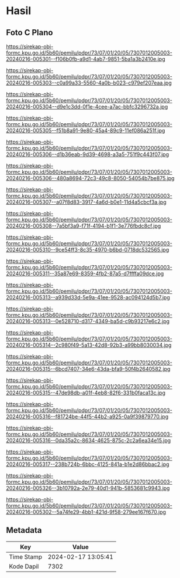 # Hasil

## Foto C Plano

https://sirekap-obj-formc.kpu.go.id/5b60/pemilu/pdpr/73/07/01/20/05/7307012005003-20240216-005301--f106b0fb-a9d1-4ab7-9851-5ba1a3b2410e.jpg

https://sirekap-obj-formc.kpu.go.id/5b60/pemilu/pdpr/73/07/01/20/05/7307012005003-20240216-005303--c0a99a33-5560-4a0b-b023-c979ef207eaa.jpg

https://sirekap-obj-formc.kpu.go.id/5b60/pemilu/pdpr/73/07/01/20/05/7307012005003-20240216-005304--d9e1c3dd-0f1e-4cee-a7ac-bbfc3296732a.jpg

https://sirekap-obj-formc.kpu.go.id/5b60/pemilu/pdpr/73/07/01/20/05/7307012005003-20240216-005305--f51b8a91-9e80-45a4-89c9-11ef086a251f.jpg

https://sirekap-obj-formc.kpu.go.id/5b60/pemilu/pdpr/73/07/01/20/05/7307012005003-20240216-005306--d1b36eab-9d39-4698-a3a5-751f9c443f07.jpg

https://sirekap-obj-formc.kpu.go.id/5b60/pemilu/pdpr/73/07/01/20/05/7307012005003-20240216-005306--480a8694-72c3-49c8-8050-54054b7be875.jpg

https://sirekap-obj-formc.kpu.go.id/5b60/pemilu/pdpr/73/07/01/20/05/7307012005003-20240216-005307--a07f8d83-3917-4a6d-b0e1-11d4a5cbcf3a.jpg

https://sirekap-obj-formc.kpu.go.id/5b60/pemilu/pdpr/73/07/01/20/05/7307012005003-20240216-005308--7a5bf3a9-f71f-4194-b1f1-3e776fbdc8cf.jpg

https://sirekap-obj-formc.kpu.go.id/5b60/pemilu/pdpr/73/07/01/20/05/7307012005003-20240216-005310--9ce54ff3-8c35-4970-b6bd-0718dc532565.jpg

https://sirekap-obj-formc.kpu.go.id/5b60/pemilu/pdpr/73/07/01/20/05/7307012005003-20240216-005311--35a87e69-8359-4fb2-87a5-d7ffffa09dce.jpg

https://sirekap-obj-formc.kpu.go.id/5b60/pemilu/pdpr/73/07/01/20/05/7307012005003-20240216-005313--a939d33d-5e9a-41ee-9528-ac094124d5b7.jpg

https://sirekap-obj-formc.kpu.go.id/5b60/pemilu/pdpr/73/07/01/20/05/7307012005003-20240216-005313--0e528710-d317-4349-ba5d-c9b93217e6c2.jpg

https://sirekap-obj-formc.kpu.go.id/5b60/pemilu/pdpr/73/07/01/20/05/7307012005003-20240216-005314--2c980f49-5a13-42d8-92b3-a99bb8030034.jpg

https://sirekap-obj-formc.kpu.go.id/5b60/pemilu/pdpr/73/07/01/20/05/7307012005003-20240216-005315--6bcd7407-34e6-43da-bfa9-50f4b2640582.jpg

https://sirekap-obj-formc.kpu.go.id/5b60/pemilu/pdpr/73/07/01/20/05/7307012005003-20240216-005315--47de98db-a01f-4eb8-82f6-331b0faca13c.jpg

https://sirekap-obj-formc.kpu.go.id/5b60/pemilu/pdpr/73/07/01/20/05/7307012005003-20240216-005316--f81724be-44f5-44b2-a925-0a9f39879770.jpg

https://sirekap-obj-formc.kpu.go.id/5b60/pemilu/pdpr/73/07/01/20/05/7307012005003-20240216-005316--0da35a2c-8634-4625-875c-2c2a6ea34e15.jpg

https://sirekap-obj-formc.kpu.go.id/5b60/pemilu/pdpr/73/07/01/20/05/7307012005003-20240216-005317--238b724b-6bbc-4125-841a-b1e2d86bbac2.jpg

https://sirekap-obj-formc.kpu.go.id/5b60/pemilu/pdpr/73/07/01/20/05/7307012005003-20240216-005326--3b10792a-2e79-40d1-941b-5853681c9943.jpg

https://sirekap-obj-formc.kpu.go.id/5b60/pemilu/pdpr/73/07/01/20/05/7307012005003-20240216-005302--5a74fe29-4bb1-421d-9f58-279ee167f670.jpg


## Metadata

| Key        | Value               |
| ---------- | ------------------- |
| Time Stamp | 2024-02-17 13:05:41 |
| Kode Dapil | 7302                |



